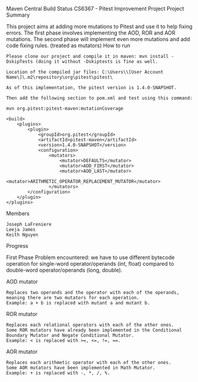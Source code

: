

Maven Central Build Status
CS6367 - Pitest Improvement Project
Project Summary

This project aims at adding more mutations to Pitest and use it to help fixing errors. The first phase involves implementing the AOD, ROR and AOR mutations. The second phase will implement even more mutations and add code fixing rules. (treated as mutators)
How to run

    Please clone our project and compile it in maven: mvn install -DskipTests (doing it without -Dskiptests is fine as well.

    Location of the compiled jar files: C:\Users\\[User Account Name\]\.m2\repository\org\pitest\pitest\

    As of this implementation, the pitest version is 1.4.0-SNAPSHOT.

    Then add the following section to pom.xml and test using this command:

    mvn org.pitest:pitest-maven:mutationCoverage

    <build>
    	<plugins>
        	<plugin>
    			<groupId>org.pitest</groupId>
    			<artifactId>pitest-maven</artifactId>
    			<version>1.4.0-SNAPSHOT</version>
    			<configuration>
    				<mutators>
    					<mutator>DEFAULTS</mutator>
    					<mutator>AOD_FIRST</mutator>
    					<mutator>AOD_LAST</mutator>
    					<mutator>ARITHMETIC_OPERATOR_REPLACEMENT_MUTATOR</mutator>
    				</mutators>
    		</configuration>
    	</plugin>
    </plugins>

Members

    Joseph LaFreniere
    Leeja James
    Keith Nguyen

Progress

First Phase Problem encountered: we have to use different bytecode operation for single-word operator/operands (int, float) compared to double-word operator/operands (long, double).

AOD mutator

    Replaces two operands and the operator with each of the operands, meaning there are two mutators for each operation.
    Example: a + b is replaced with mutant a and mutant b.

ROR mutator

    Replaces each relational operators with each of the other ones.
    Some ROR mutators have already been implemented in the Conditional Boundary Mutator and Negate Conditional Mutator.
    Example: < is replaced with >=, <=, !=, ==.

AOR mutator

    Replaces each arithmetic operator with each of the other ones.
    Some AOR mutators have been implemented in Math Mutator.
    Example: + is replaced with -, *, /, %.

